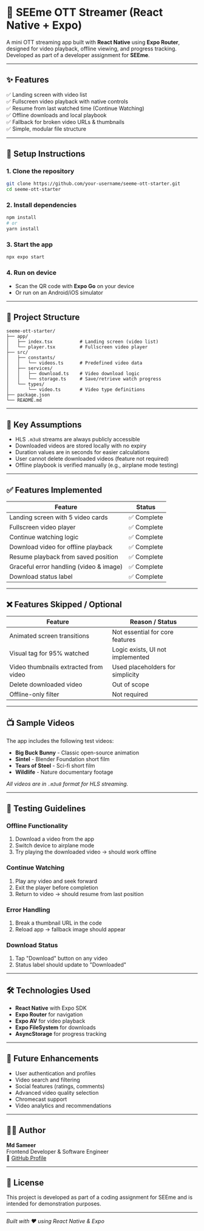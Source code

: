 # 🎥 SEEme OTT Streamer (React Native + Expo)

A mini OTT streaming app built with **React Native** using **Expo Router**, designed for video playback, offline viewing, and progress tracking. Developed as part of a developer assignment for **SEEme**.

---

## ✨ Features

✅ Landing screen with video list  
✅ Fullscreen video playback with native controls  
✅ Resume from last watched time (Continue Watching)  
✅ Offline downloads and local playbook  
✅ Fallback for broken video URLs & thumbnails  
✅ Simple, modular file structure

---

## 🚀 Setup Instructions

### 1. Clone the repository

```bash
git clone https://github.com/your-username/seeme-ott-starter.git
cd seeme-ott-starter
```

### 2. Install dependencies

```bash
npm install
# or
yarn install
```

### 3. Start the app

```bash
npx expo start
```

### 4. Run on device

- Scan the QR code with **Expo Go** on your device
- Or run on an Android/iOS simulator

---

## 📁 Project Structure

```
seeme-ott-starter/
├── app/
│   ├── index.tsx          # Landing screen (video list)
│   └── player.tsx         # Fullscreen video player
├── src/
│   ├── constants/
│   │   └── videos.ts      # Predefined video data
│   ├── services/
│   │   ├── download.ts    # Video download logic
│   │   └── storage.ts     # Save/retrieve watch progress
│   └── types/
│       └── video.ts       # Video type definitions
├── package.json
└── README.md
```

---

## 🧠 Key Assumptions

- HLS `.m3u8` streams are always publicly accessible
- Downloaded videos are stored locally with no expiry
- Duration values are in seconds for easier calculations
- User cannot delete downloaded videos (feature not required)
- Offline playbook is verified manually (e.g., airplane mode testing)

---

## ✅ Features Implemented

| Feature                                 | Status      |
| --------------------------------------- | ----------- |
| Landing screen with 5 video cards       | ✅ Complete |
| Fullscreen video player                 | ✅ Complete |
| Continue watching logic                 | ✅ Complete |
| Download video for offline playback     | ✅ Complete |
| Resume playback from saved position     | ✅ Complete |
| Graceful error handling (video & image) | ✅ Complete |
| Download status label                   | ✅ Complete |

---

## ❌ Features Skipped / Optional

| Feature                               | Reason / Status                  |
| ------------------------------------- | -------------------------------- |
| Animated screen transitions           | Not essential for core features  |
| Visual tag for 95% watched            | Logic exists, UI not implemented |
| Video thumbnails extracted from video | Used placeholders for simplicity |
| Delete downloaded video               | Out of scope                     |
| Offline-only filter                   | Not required                     |

---

## 📺 Sample Videos

The app includes the following test videos:

- **Big Buck Bunny** - Classic open-source animation
- **Sintel** - Blender Foundation short film
- **Tears of Steel** - Sci-fi short film
- **Wildlife** - Nature documentary footage

_All videos are in `.m3u8` format for HLS streaming._

---

## 🧪 Testing Guidelines

### Offline Functionality

1. Download a video from the app
2. Switch device to airplane mode
3. Try playing the downloaded video → should work offline

### Continue Watching

1. Play any video and seek forward
2. Exit the player before completion
3. Return to video → should resume from last position

### Error Handling

1. Break a thumbnail URL in the code
2. Reload app → fallback image should appear

### Download Status

1. Tap "Download" button on any video
2. Status label should update to "Downloaded"

---

## 🛠️ Technologies Used

- **React Native** with Expo SDK
- **Expo Router** for navigation
- **Expo AV** for video playback
- **Expo FileSystem** for downloads
- **AsyncStorage** for progress tracking

---

## 🚀 Future Enhancements

- User authentication and profiles
- Video search and filtering
- Social features (ratings, comments)
- Advanced video quality selection
- Chromecast support
- Video analytics and recommendations

---

## 👨‍💻 Author

**Md Sameer**  
Frontend Developer & Software Engineer  
🔗 [GitHub Profile](https://github.com/your-username)

---

## 📄 License

This project is developed as part of a coding assignment for SEEme and is intended for demonstration purposes.

---

_Built with ❤️ using React Native & Expo_
